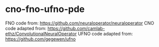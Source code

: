 # cno-fno-ufno-pde

FNO code from: https://github.com/neuraloperator/neuraloperator
CNO code adapted from: https://github.com/camlab-ethz/ConvolutionalNeuralOperator
UFNO code adapted from: https://github.com/gegewen/ufno
